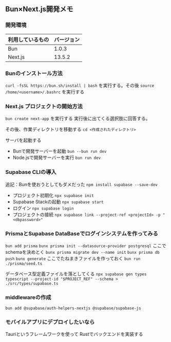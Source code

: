## Bun×Next.js開発メモ
### 開発環境
| 利用しているもの | バージョン |
|----|----|
| Bun | 1.0.3 |
| Next.js | 13.5.2 |

### Bunのインストール方法
`curl -fsSL https://bun.sh/install | bash`
を実行する。その後
`source /home/<username>/.bashrc`
を実行する

### Next.js プロジェクトの開始方法
`bun create next-app`
を実行する
実行後に出てくる選択肢に回答する。

その後、作業ディレクトリを移動する
`cd <作成されたディレクトリ>`

サーバを起動する
- Bunで開発サーバーを起動
`bun --bun run dev`
- Node.jsで開発サーバーを実行
`bun run dev`

### Supabase CLIの導入
追記：Bunを使おうとしてもダメだった
`npm install supabase --save-dev`
- プロジェクト初期化
`npx supabase init`
- Supabase Stackの起動
`npx supabase start`
- ログイン
`npx supabase login`
- プロジェクトの接続
`npx supabase link --project-ref <projectId> -p "<dbpassword>"`

### PrismaとSupabase DataBaseでログインシステムを作ってみる
`bun add prisma`
`bunx prisma init --datasource-provider postgresql`
ここでschemaを決めとく
`bunx prisma migrate dev --name init`
`bunx prisma db push`
`bunx generate`
ここでたねまきファイルを作っておく
`bun run ./prisma/seed.ts`

データベース型定義ファイルを落としてくる
`npx supabase gen types typescript --project-id "$PROJECT_REF" --schema > ./src/types/supabase.ts` 

### middlewareの作成
`bun add @supabase/auth-helpers-nextjs @supabase/supabase-js`

### モバイルアプリにデプロイしたいなら
Tauriというフレームワークを使って
Rustでバックエンドを実装する

